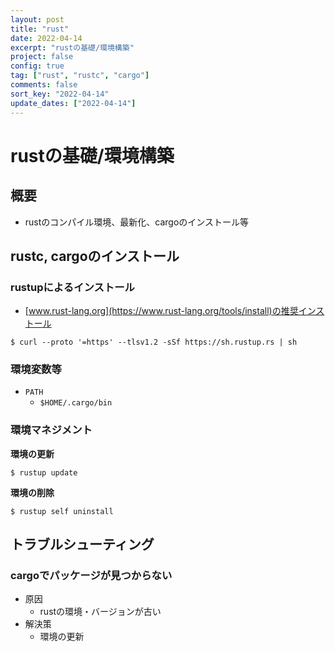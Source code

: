 ```yaml
---
layout: post
title: "rust"
date: 2022-04-14
excerpt: "rustの基礎/環境構築"
project: false
config: true
tag: ["rust", "rustc", "cargo"]
comments: false
sort_key: "2022-04-14"
update_dates: ["2022-04-14"]
---
```


# rustの基礎/環境構築

## 概要
 - rustのコンパイル環境、最新化、cargoのインストール等

## rustc, cargoのインストール

### rustupによるインストール
 - [www.rust-lang.org](https://www.rust-lang.org/tools/install)の推奨インストール

```console
$ curl --proto '=https' --tlsv1.2 -sSf https://sh.rustup.rs | sh
```

### 環境変数等
 - `PATH`
   - `$HOME/.cargo/bin`

### 環境マネジメント

**環境の更新**  
```console
$ rustup update
```

**環境の削除**  
```console
$ rustup self uninstall
```

## トラブルシューティング
 
### cargoでパッケージが見つからない
 - 原因
   - rustの環境・バージョンが古い 
 - 解決策
   - 環境の更新

